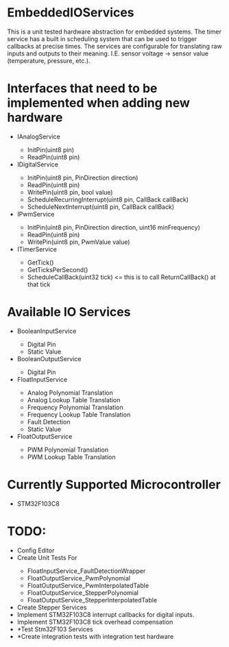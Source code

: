 # EmbeddedIOServices
This is a unit tested hardware abstraction for embedded systems. The timer service has a built in scheduling system that can be used to trigger callbacks at precise times. The services are configurable for translating raw inputs and outputs to their meaning. I.E. sensor voltage -> sensor value (temperature, pressure, etc.).

# Interfaces that need to be implemented when adding new hardware
<ul>
  <li>IAnalogService</li>
  <ul>
    <li>InitPin(uint8 pin)</li>
    <li>ReadPin(uint8 pin)</li>
  </ul>
  <li>IDigitalService</li>
  <ul>
    <li>InitPin(uint8 pin, PinDirection direction)</li>
    <li>ReadPin(uint8 pin)</li>
    <li>WritePin(uint8 pin, bool value)</li>
    <li>ScheduleRecurringInterrupt(uint8 pin, CallBack callBack)
    <li>ScheduleNextInterrupt(uint8 pin, CallBack callBack)
  </ul>
  <li>IPwmService</li>
  <ul>
    <li>InitPin(uint8 pin, PinDirection direction, uint16 minFrequency)</li>
    <li>ReadPin(uint8 pin)</li>
    <li>WritePin(uint8 pin, PwmValue value)</li>
  </ul>
  <li>ITimerService</li>
  <ul>
    <li>GetTick()</li>
    <li>GetTicksPerSecond()</li>
    <li>ScheduleCallBack(uint32 tick) <= this is to call ReturnCallBack() at that tick</li>
  </ul>
</ul>

# Available IO Services
<ul>
  <li>BooleanInputService</li>
  <ul>
    <li>Digital Pin</li>
    <li>Static Value</li>
  </ul>
  <li>BooleanOutputService</li>
  <ul>
    <li>Digital Pin</li>
  </ul>
  <li>FloatInputService</li>
  <ul>
    <li>Analog Polynomial Translation</li>
    <li>Analog Lookup Table Translation</li>
    <li>Frequency Polynomial Translation</li>
    <li>Frequency Lookup Table Translation</li>
    <li>Fault Detection</li>
    <li>Static Value</li>
  </ul>
  <li>FloatOutputService</li>
  <ul>
    <li>PWM Polynomial Translation</li>
    <li>PWM Lookup Table Translation</li>
  </ul>
</ul>

# Currently Supported Microcontroller
<ul>
  <li>STM32F103C8</li>
 </ul>

# TODO:
<ul>
  <li>Config Editor</li>
  <li>Create Unit Tests For</li>
  <ul>
    <li>FloatInputService_FaultDetectionWrapper</li>
    <li>FloatOutputService_PwmPolynomial</li>
    <li>FloatOutputService_PwmInterpolatedTable</li>
    <li>FloatOutputService_StepperPolynomial</li>
    <li>FloatOutputService_StepperInterpolatedTable</li>
  </ul>
  <li>Create Stepper Services</li>
  <li>Implement STM32F103C8 interrupt callbacks for digital inputs.</li>
  <li>Implement STM32F103C8 tick overhead compensation</li>
  <li>*Test Stm32F103 Services</li>
  <li>*Create integration tests with integration test hardware</li>
</ul>
  
